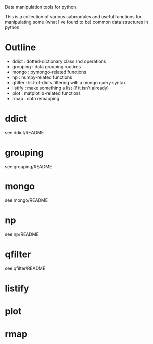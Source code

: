 Data manipulation tools for python.

This is a collection of various submodules and useful functions
for manipulating some (what I've found to be) common data
structures in python.

Outline
======

*  ddict : dotted-dictionary class and operations
*  grouping : data grouping routines
*  mongo : pymongo-related functions
*  np : numpy-related functions
*  qfilter : list-of-dicts filtering with a mongo query syntax
*  listify : make something a list (if it isn't already)
*  plot : matplotlib-related functions
*  rmap : data remapping


ddict
======
see ddict/README


grouping
======
see grouping/README


mongo
======
see mongo/README


np
======
see np/README


qfilter
======
see qfilter/README



listify
======


plot
======


rmap
======
